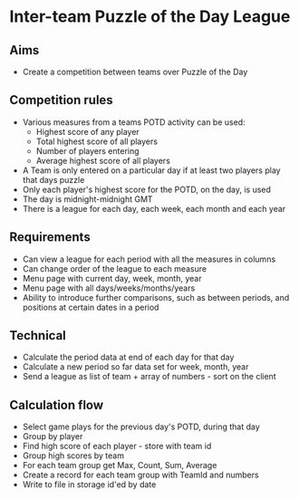 Inter-team Puzzle of the Day League
===================================

Aims
----

- Create a competition between teams over Puzzle of the Day

Competition rules
-----------------

- Various measures from a teams POTD activity can be used:
  - Highest score of any player
  - Total highest score of all players
  - Number of players entering
  - Average highest score of all players
- A Team is only entered on a particular day if at least two players play that days puzzle
- Only each player's highest score for the POTD, on the day, is used
- The day is midnight-midnight GMT
- There is a league for each day, each week, each month and each year

Requirements
------------

- Can view a league for each period with all the measures in columns
- Can change order of the league to each measure
- Menu page with current day, week, month, year
- Menu page with all days/weeks/months/years
- Ability to introduce further comparisons, such as between periods, and positions at certain dates in a period

Technical
---------

- Calculate the period data at end of each day for that day
- Calculate a new period so far data set for week, month, year
- Send a league as list of team + array of numbers - sort on the client

Calculation flow
----------------

- Select game plays for the previous day's POTD, during that day
- Group by player
- Find high score of each player - store with team id
- Group high scores by team
- For each team group get Max, Count, Sum, Average
- Create a record for each team group with TeamId and numbers
- Write to file in storage id'ed by date